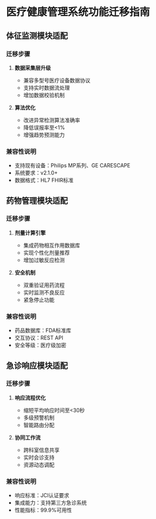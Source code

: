 # 医疗健康管理系统功能迁移指南

## 体征监测模块适配

### 迁移步骤
1. **数据采集层升级**
   - 兼容多型号医疗设备数据协议
   - 支持实时数据流处理
   - 增加数据校验机制

2. **算法优化**
   - 改进异常检测算法准确率
   - 降低误报率至<1%
   - 增强趋势预测能力

### 兼容性说明
- 支持现有设备：Philips MP系列、GE CARESCAPE
- 系统要求：v2.1.0+
- 数据格式：HL7 FHIR标准

## 药物管理模块适配

### 迁移步骤
1. **剂量计算引擎**
   - 集成药物相互作用数据库
   - 实现个性化剂量推荐
   - 增加过敏反应检测

2. **安全机制**
   - 双重验证用药流程
   - 实时监测不良反应
   - 紧急停止功能

### 兼容性说明
- 药品数据库：FDA标准库
- 交互协议：REST API
- 安全等级：医疗级加密

## 急诊响应模块适配

### 迁移步骤
1. **响应流程优化**
   - 缩短平均响应时间至<30秒
   - 多级预警机制
   - 智能路由分配

2. **协同工作流**
   - 跨科室信息共享
   - 实时会诊支持
   - 资源动态调配

### 兼容性说明
- 响应标准：JCI认证要求
- 集成能力：支持第三方急诊系统
- 性能指标：99.9%可用性